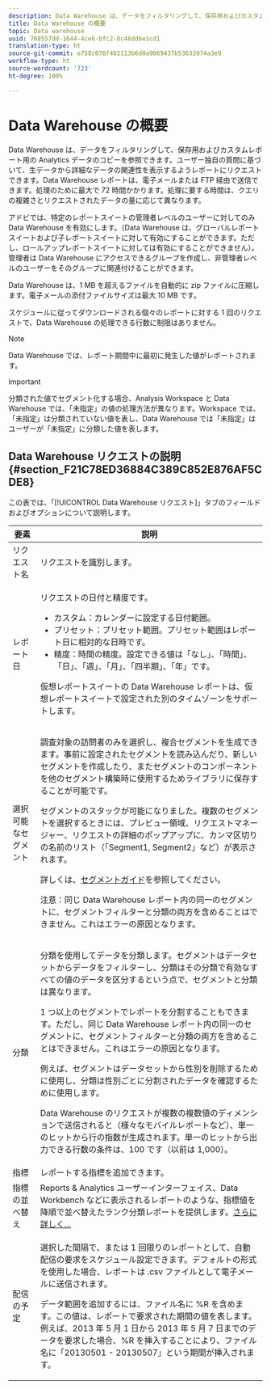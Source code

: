 ```yaml
---
description: Data Warehouse は、データをフィルタリングして、保存用およびカスタムレポート用の Analytics データのコピーを参照できます。ユーザー独自の質問に基づいて、生データから詳細なデータの関連性を表示するようレポートにリクエストできます。Data Warehouse レポートは、電子メールまたは FTP 経由で送信できます。処理のために最大で 72 時間かかります。処理に要する時間は、クエリの複雑さとリクエストされたデータの量に応じて異なります。
title: Data Warehouse の概要
topic: Data warehouse
uuid: 768557dd-1644-4ce6-bfc2-8c46dd6e1cd1
translation-type: ht
source-git-commit: e758c070f402113b6d8a9069437b53633974a3e9
workflow-type: ht
source-wordcount: '723'
ht-degree: 100%

---
```



# Data Warehouse の概要

Data Warehouse は、データをフィルタリングして、保存用およびカスタムレポート用の Analytics データのコピーを参照できます。ユーザー独自の質問に基づいて、生データから詳細なデータの関連性を表示するようレポートにリクエストできます。Data Warehouse レポートは、電子メールまたは FTP 経由で送信できます。処理のために最大で 72 時間かかります。処理に要する時間は、クエリの複雑さとリクエストされたデータの量に応じて異なります。

アドビでは、特定のレポートスイートの管理者レベルのユーザーに対してのみ Data Warehouse を有効にします。（Data Warehouse は、グローバルレポートスイートおよび子レポートスイートに対して有効にすることができます。ただし、ロールアップレポートスイートに対しては有効にすることができません）。管理者は Data Warehouse にアクセスできるグループを作成し、非管理者レベルのユーザーをそのグループに関連付けることができます。

Data Warehouse は、1 MB を超えるファイルを自動的に zip ファイルに圧縮します。電子メールの添付ファイルサイズは最大 10 MB です。

スケジュールに従ってダウンロードされる個々のレポートに対する 1 回のリクエストで、Data Warehouse の処理できる行数に制限はありません。

>[!NOTE]
>
>Data Warehouse では、レポート期間中に最初に発生した値がレポートされます。

>[!IMPORTANT]
>
>分類された値でセグメント化する場合、Analysis Workspace と Data Warehouse では、「未指定」の値の処理方法が異なります。Workspace では、「未指定」は分類されていない値を表し、Data Warehouse では「未指定」はユーザーが「未指定」に分類した値を表します。

## Data Warehouse リクエストの説明 {#section_F21C78ED36884C389C852E876AF5CDE8}

この表では、「[!UICONTROL Data Warehouse リクエスト]」タブのフィールドおよびオプションについて説明します。

<table id="table_7325A2466866460E8B0AF7D696152713"> 
 <thead> 
  <tr> 
   <th colname="col1" class="entry"> 要素 </th> 
   <th colname="col2" class="entry"> 説明 </th> 
  </tr> 
 </thead>
 <tbody> 
  <tr> 
   <td colname="col1"> <span class="wintitle">リクエスト名</span> </td> 
   <td colname="col2"> リクエストを識別します。 </td> 
  </tr> 
  <tr> 
   <td colname="col1"> <span class="wintitle">レポート日</span> </td> 
   <td colname="col2"> <p>リクエストの日付と精度です。 </p> 
    <ul id="ul_C00F4529BD9E4113B517A61751B1DD5C"> 
     <li id="li_4D7C26812DF94ED7B64F985309541F46"> <span class="wintitle">カスタム</span>：カレンダーに設定する日付範囲。 </li> 
     <li id="li_2B272087006847148A936350D1B2D523"> <span class="wintitle">プリセット</span>：プリセット範囲。プリセット範囲はレポート日に相対的な日時です。 </li> 
     <li id="li_745989965BB94D489FF7046587E13C42"> <span class="wintitle">精度</span>：時間の精度。設定できる値は「なし」、「時間」、「日」、「週」、「月」、「四半期」、「年」です。 </li> 
    </ul> <p>仮想レポートスイートの Data Warehouse レポートは、仮想レポートスイートで設定された別のタイムゾーンをサポートします。 </p> </td> 
  </tr> 
  <tr> 
   <td colname="col1"> <span class="wintitle">選択可能なセグメント</span> </td> 
   <td colname="col2"> <p>調査対象の訪問者のみを選択し、複合セグメントを生成できます。事前に設定されたセグメントを読み込んだり、新しいセグメントを作成したり、またセグメントのコンポーネントを他のセグメント構築時に使用するためライブラリに保存することが可能です。 </p> <p>セグメントのスタックが可能になりました。複数のセグメントを選択するときには、プレビュー領域、リクエストマネージャー、リクエストの詳細のポップアップに、カンマ区切りの名前のリスト（「Segment1, Segment2」など）が表示されます。 </p> <p>詳しくは、<a href="/help/components/segmentation/seg-home.md">セグメントガイド</a>を参照してください。 </p> <p>注意：同じ Data Warehouse レポート内の同一のセグメントに、セグメントフィルターと分類の両方を含めることはできません。これはエラーの原因となります。 </p> </td> 
  </tr> 
  <tr> 
   <td colname="col1"> <span class="wintitle">分類</span> </td> 
   <td colname="col2"> <p>分類を使用してデータを分類します。セグメントはデータセットからデータをフィルターし、分類はその分類で有効なすべての値のデータを区分するという点で、セグメントと分類は異なります。 </p> 1 つ以上のセグメントでレポートを分割することもできます。ただし、同じ Data Warehouse レポート内の同一のセグメントに、セグメントフィルターと分類の両方を含めることはできません。これはエラーの原因となります。 <p> 例えば、セグメントはデータセットから性別を削除するために使用し、分類は性別ごとに分割されたデータを確認するために使用します。 </p> <p>Data Warehouse のリクエストが複数の複数値のディメンションで送信されると（様々なモバイルレポートなど）、単一のヒットから行の指数が生成されます。単一のヒットから出力できる行数の条件は、100 です（以前は 1,000）。 </p> </td> 
  </tr> 
  <tr> 
   <td colname="col1"> <span class="wintitle">指標</span> </td> 
   <td colname="col2">レポートする指標を追加できます。 </td> 
  </tr> 
  <tr> 
   <td colname="col1"><span class="wintitle">指標の並べ替え</span> </td> 
   <td colname="col2">Reports &amp; Analytics ユーザーインターフェイス、Data Workbench などに表示されるレポートのような、指標値を降順で並べ替えたランク分類レポートを提供します。<a href="/help/export/data-warehouse/sorting-by-metric.md"  >さらに詳しく...</a> </td> 
  </tr> 
  <tr> 
   <td colname="col1"> <span class="wintitle">配信の予定</span> </td> 
   <td colname="col2"> <p>選択した間隔で、または 1 回限りのレポートとして、自動配信の要求をスケジュール設定できます。デフォルトの形式を使用した場合、レポートは .csv ファイルとして電子メールに送信されます。 </p> <p>データ範囲を追加するには、ファイル名に <span class="filepath">%R</span> を含めます。この値は、レポートで要求された期間の値を表します。例えば、2013 年 5 月 1 日から 2013 年 5 月 7 日までのデータを要求した場合、<span class="filepath">%R</span> を挿入することにより、ファイル名に「20130501 - 20130507」という期間が挿入されます。 </p> </td> 
  </tr> 
 </tbody> 
</table>

